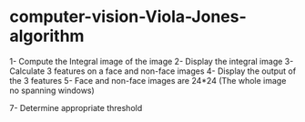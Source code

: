 # computer-vision-Viola-Jones-algorithm
1-	Compute the Integral image of the image 
2-	Display the integral image
3-	Calculate 3 features on a face and non-face images 
4-	Display the output of the 3 features 
5-	Face and non-face images are 24*24 (The whole image no spanning windows)

 
7-	Determine appropriate threshold
